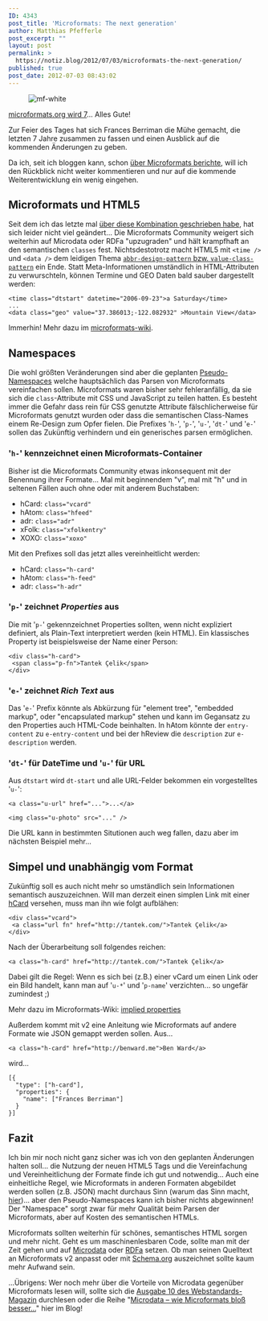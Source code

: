 ```yaml
---
ID: 4343
post_title: 'Microformats: The next generation'
author: Matthias Pfefferle
post_excerpt: ""
layout: post
permalink: >
  https://notiz.blog/2012/07/03/microformats-the-next-generation/
published: true
post_date: 2012-07-03 08:43:02
---
```

<!-- wp:image {"align":"right"} -->
<figure class="wp-block-image alignright" style="max-width:50%"><img src="https://notiz.blog/wp-content/uploads/2007/03/mf-white.png" alt="mf-white" /></figure>
<!-- /wp:image -->

<!-- wp:paragraph -->
<p><a href="http://microformats.org/2012/06/25/microformats-org-at-7">microformats.org wird 7</a>... Alles Gute!</p>
<!-- /wp:paragraph -->

<!-- wp:paragraph -->
<p>Zur Feier des Tages hat sich Frances Berriman die Mühe gemacht, die letzten 7 Jahre zusammen zu fassen und einen Ausblick auf die kommenden Änderungen zu geben.</p>
<!-- /wp:paragraph -->

<!-- wp:paragraph -->
<p>Da ich, seit ich bloggen kann, schon <a href="https://notiz.blog/tag/microformats/">über Microformats berichte</a>, will ich den Rückblick nicht weiter kommentieren und nur auf die kommende Weiterentwicklung ein wenig eingehen.</p>
<!-- /wp:paragraph -->

<!-- wp:heading -->
<h2>Microformats und HTML5</h2>
<!-- /wp:heading -->

<!-- wp:paragraph -->
<p>Seit dem ich das letzte mal <a href="https://notiz.blog/2008/07/30/html5-is-made-for-microformats/">über diese Kombination geschrieben habe</a>, hat sich leider nicht viel geändert... Die Microformats Community weigert sich weiterhin auf Microdata oder RDFa &quot;upzugraden&quot; und hält krampfhaft an den semantischen <code>classes</code> fest. Nichtsdestotrotz macht HTML5 mit <code>&lt;time /&gt;</code> und <code>&lt;data /&gt;</code> dem leidigen Thema <a href="https://notiz.blog/2009/05/12/microformats-value-class-pattern/"><code>abbr-design-pattern</code> bzw. <code>value-class-pattern</code></a> ein Ende. Statt Meta-Informationen umständlich in HTML-Attributen zu verwurschteln, können Termine und GEO Daten bald sauber dargestellt werden:</p>
<!-- /wp:paragraph -->

<!-- wp:code -->
<pre class="wp-block-code"><code>&lt;time class=&quot;dtstart&quot; datetime=&quot;2006-09-23&quot;&gt;a Saturday&lt;/time&gt;
...
&lt;data class=&quot;geo&quot; value=&quot;37.386013;-122.082932&quot; &gt;Mountain View&lt;/data&gt;</code></pre>
<!-- /wp:code -->

<!-- wp:paragraph -->
<p>Immerhin! Mehr dazu im <a href="http://microformats.org/wiki/html5">microformats-wiki</a>.</p>
<!-- /wp:paragraph -->

<!-- wp:heading -->
<h2>Namespaces</h2>
<!-- /wp:heading -->

<!-- wp:paragraph -->
<p>Die wohl größten Veränderungen sind aber die geplanten <a href="http://microformats.org/wiki/microformats-2#distinguishing_properties_from_other_classes">Pseudo-Namespaces</a> welche hauptsächlich das Parsen von Microformats vereinfachen sollen. Microformats waren bisher sehr fehleranfällig, da sie sich die <code>class</code>-Attribute mit CSS und JavaScript zu teilen hatten. Es besteht immer die Gefahr dass rein für CSS genutzte Attribute fälschlicherweise für Microformats genutzt wurden oder dass die semantischen Class-Names einem Re-Design zum Opfer fielen. Die Prefixes &#x27;<code>h-</code>&#x27;, &#x27;<code>p-</code>&#x27;, &#x27;<code>u-</code>&#x27;, &#x27;<code>dt-</code>&#x27; und &#x27;<code>e-</code>&#x27; sollen das Zukünftig verhindern und ein generisches parsen ermöglichen.</p>
<!-- /wp:paragraph -->

<!-- wp:heading -->
<h3>&#x27;<code>h-</code>&#x27; kennzeichnet einen Microformats-Container</h3>
<!-- /wp:heading -->

<!-- wp:paragraph -->
<p>Bisher ist die Microformats Community etwas inkonsequent mit der Benennung ihrer Formate... Mal mit beginnendem &quot;v&quot;, mal mit &quot;h&quot; und in seltenen Fällen auch ohne oder mit anderem Buchstaben:</p>
<!-- /wp:paragraph -->

<!-- wp:list -->
<ul>
    <li>hCard: <code>class=&quot;vcard&quot;</code></li>
    <li>hAtom: <code>class=&quot;hfeed&quot;</code></li>
    <li>adr: <code>class=&quot;adr&quot;</code></li>
    <li>xFolk: <code>class=&quot;xfolkentry&quot;</code></li>
    <li>XOXO: <code>class=&quot;xoxo&quot;</code></li>
</ul>
<!-- /wp:list -->

<!-- wp:paragraph -->
<p>Mit den Prefixes soll das jetzt alles vereinheitlicht werden:</p>
<!-- /wp:paragraph -->

<!-- wp:list -->
<ul>
    <li>hCard: <code>class=&quot;h-card&quot;</code></li>
    <li>hAtom: <code>class=&quot;h-feed&quot;</code></li>
    <li>adr: <code>class=&quot;h-adr&quot;</code></li>
</ul>
<!-- /wp:list -->

<!-- wp:heading -->
<h3>&#x27;<code>p-</code>&#x27; zeichnet <em>Properties</em> aus</h3>
<!-- /wp:heading -->

<!-- wp:paragraph -->
<p>Die mit &#x27;<code>p-</code>&#x27; gekennzeichnet Properties sollten, wenn nicht expliziert definiert, als Plain-Text interpretiert werden (kein HTML). Ein klassisches Property ist beispielsweise der Name einer Person:</p>
<!-- /wp:paragraph -->

<!-- wp:code -->
<pre class="wp-block-code"><code>&lt;div class=&quot;h-card&quot;&gt;
 &lt;span class=&quot;p-fn&quot;&gt;Tantek Çelik&lt;/span&gt;
&lt;/div&gt;</code></pre>
<!-- /wp:code -->

<!-- wp:heading -->
<h3>&#x27;<code>e-</code>&#x27; zeichnet <em>Rich Text</em> aus</h3>
<!-- /wp:heading -->

<!-- wp:paragraph -->
<p>Das &#x27;<code>e-</code>&#x27; Prefix könnte als Abkürzung für &quot;element tree&quot;, &quot;embedded markup&quot;, oder &quot;encapsulated markup&quot; stehen und kann im Gegansatz zu den Properties auch HTML-Code beinhalten. In hAtom könnte der <code>entry-content</code> zu <code>e-entry-content</code> und bei der hReview die <code>description</code> zur <code>e-description</code> werden.</p>
<!-- /wp:paragraph -->

<!-- wp:heading -->
<h3>&#x27;<code>dt-</code>&#x27; für DateTime und &#x27;<code>u-</code>&#x27; für URL</h3>
<!-- /wp:heading -->

<!-- wp:paragraph -->
<p>Aus <code>dtstart</code> wird <code>dt-start</code> und alle URL-Felder bekommen ein vorgestelltes &#x27;<code>u-</code>&#x27;:</p>
<!-- /wp:paragraph -->

<!-- wp:code -->
<pre class="wp-block-code"><code>&lt;a class=&quot;u-url&quot; href=&quot;...&quot;&gt;...&lt;/a&gt;

&lt;img class=&quot;u-photo&quot; src=&quot;...&quot; /&gt;</code></pre>
<!-- /wp:code -->

<!-- wp:paragraph -->
<p>Die URL kann in bestimmten Situtionen auch weg fallen, dazu aber im nächsten Beispiel mehr...</p>
<!-- /wp:paragraph -->

<!-- wp:heading -->
<h2>Simpel und unabhängig vom Format</h2>
<!-- /wp:heading -->

<!-- wp:paragraph -->
<p>Zukünftig soll es auch nicht mehr so umständlich sein Informationen semantisch auszuzeichnen. Will man derzeit einen simplen Link mit einer <a href="http://microformats.org/wiki/hcard">hCard</a> versehen, muss man ihn wie folgt aufblähen:</p>
<!-- /wp:paragraph -->

<!-- wp:code -->
<pre class="wp-block-code"><code>&lt;div class=&quot;vcard&quot;&gt;
 &lt;a class=&quot;url fn&quot; href=&quot;http://tantek.com/&quot;&gt;Tantek Çelik&lt;/a&gt;
&lt;/div&gt;</code></pre>
<!-- /wp:code -->

<!-- wp:paragraph -->
<p>Nach der Überarbeitung soll folgendes reichen:</p>
<!-- /wp:paragraph -->

<!-- wp:code -->
<pre class="wp-block-code"><code>&lt;a class=&quot;h-card&quot; href=&quot;http://tantek.com/&quot;&gt;Tantek Çelik&lt;/a&gt;</code></pre>
<!-- /wp:code -->

<!-- wp:paragraph -->
<p>Dabei gilt die Regel: Wenn es sich bei (z.B.) einer vCard um einen Link oder ein Bild handelt, kann man auf &#x27;<code>u-*</code>&#x27; und &#x27;<code>p-name</code>&#x27; verzichten... so ungefär zumindest ;)</p>
<!-- /wp:paragraph -->

<!-- wp:paragraph -->
<p>Mehr dazu im Microformats-Wiki: <a href="http://microformats.org/wiki/microformats-2-implied-properties">implied properties</a></p>
<!-- /wp:paragraph -->

<!-- wp:paragraph -->
<p>Außerdem kommt mit v2 eine Anleitung wie Microformats auf andere Formate wie JSON gemappt werden sollen. Aus...</p>
<!-- /wp:paragraph -->

<!-- wp:code -->
<pre class="wp-block-code"><code>&lt;a class=&quot;h-card&quot; href=&quot;http://benward.me&quot;&gt;Ben Ward&lt;/a&gt;</code></pre>
<!-- /wp:code -->

<!-- wp:paragraph -->
<p>wird...</p>
<!-- /wp:paragraph -->

<!-- wp:code -->
<pre class="wp-block-code"><code>[{
  &quot;type&quot;: [&quot;h-card&quot;],
  &quot;properties&quot;: {
    &quot;name&quot;: [&quot;Frances Berriman&quot;] 
  }
}]</code></pre>
<!-- /wp:code -->

<!-- wp:heading -->
<h2>Fazit</h2>
<!-- /wp:heading -->

<!-- wp:paragraph -->
<p>Ich bin mir noch nicht ganz sicher was ich von den geplanten Änderungen halten soll... die Nutzung der neuen HTML5 Tags und die Vereinfachung und Vereinheitlichung der Formate finde ich gut und notwendig... Auch eine einheitliche Regel, wie Microformats in anderen Formaten abgebildet werden sollen (z.B. JSON) macht durchaus Sinn (warum das Sinn macht, <a href="http://microformats.org/wiki/JSON">hier</a>)... aber den Pseudo-Namespaces kann ich bisher nichts abgewinnen! Der &quot;Namespace&quot; sorgt zwar für mehr Qualität beim Parsen der Microformats, aber auf Kosten des semantischen HTMLs.</p>
<!-- /wp:paragraph -->

<!-- wp:paragraph -->
<p>Microformats sollten weiterhin für schönes, semantisches HTML sorgen und mehr nicht. Geht es um maschinenlesbaren Code, sollte man mit der Zeit gehen und auf <a href="https://notiz.blog/2009/06/18/microdata-semantisches-html5/">Microdata</a> oder <a href="https://notiz.blog/2009/07/16/rdfa-wird-wohl-doch-in-html5-integriert/">RDFa</a> setzen. Ob man seinen Quelltext an Microformats v2 anpasst oder mit <a href="http://schema.org/">Schema.org</a> auszeichnet sollte kaum mehr Aufwand sein.</p>
<!-- /wp:paragraph -->

<!-- wp:paragraph -->
<p>...Übrigens: Wer noch mehr über die Vorteile von Microdata gegenüber Microformats lesen will, sollte sich die <a href="https://notiz.blog/2011/06/21/pfefferles-openweb-microformats-v2/">Ausgabe 10 des Webstandards-Magazin</a> durchlesen oder die Reihe &quot;<a href="https://notiz.blog/2009/08/10/microdata-wie-microformats-bloss-besser-teil-1/">Microdata – wie Microformats bloß besser…</a>&quot; hier im Blog!</p>
<!-- /wp:paragraph -->